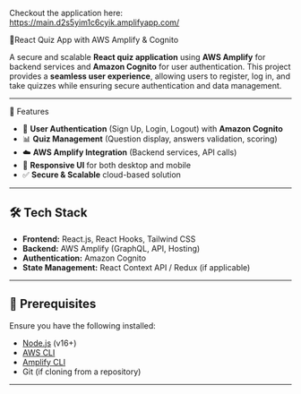 Checkout the application here: https://main.d2s5yim1c6cyik.amplifyapp.com/


📝React Quiz App with AWS Amplify & Cognito

A secure and scalable **React quiz application** using **AWS Amplify** for backend services and **Amazon Cognito** for user authentication. This project provides a **seamless user experience**, allowing users to register, log in, and take quizzes while ensuring secure authentication and data management.

---

🚀 Features

- 🔐 **User Authentication** (Sign Up, Login, Logout) with **Amazon Cognito**
- 📊 **Quiz Management** (Question display, answers validation, scoring)
- ☁️ **AWS Amplify Integration** (Backend services, API calls)
- 🎨 **Responsive UI** for both desktop and mobile
- ✅ **Secure & Scalable** cloud-based solution

---

## 🛠️ Tech Stack

- **Frontend:** React.js, React Hooks, Tailwind CSS
- **Backend:** AWS Amplify (GraphQL, API, Hosting)
- **Authentication:** Amazon Cognito
- **State Management:** React Context API / Redux (if applicable)

---

## 📌 Prerequisites

Ensure you have the following installed:

- [Node.js](https://nodejs.org/) (v16+)
- [AWS CLI](https://docs.aws.amazon.com/cli/latest/userguide/install-cliv2.html)
- [Amplify CLI](https://docs.amplify.aws/cli/start/install/)
- Git (if cloning from a repository)

---
